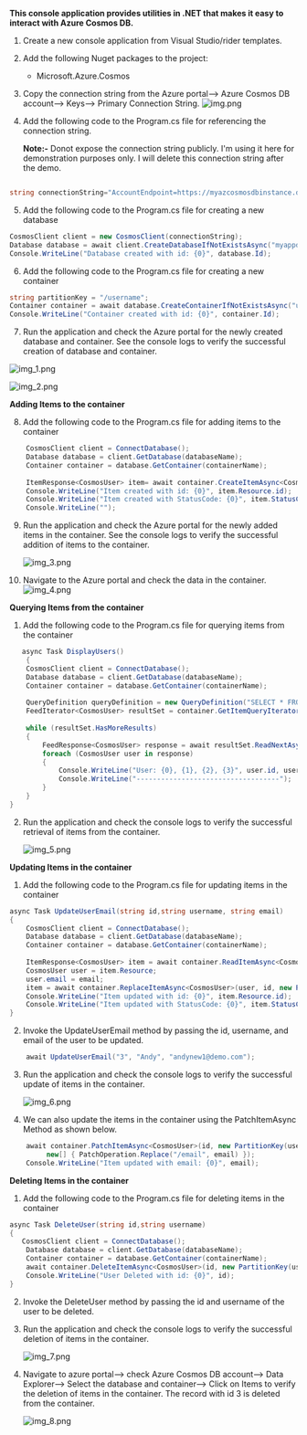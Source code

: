 **This console application provides utilities in .NET that makes it easy to interact with Azure Cosmos DB.**

1. Create a new console application from Visual Studio/rider templates.
2. Add the following Nuget packages to the project:
    - Microsoft.Azure.Cosmos
3. Copy the connection string from the Azure portal--> Azure Cosmos DB account--> Keys--> Primary Connection String.
![img.png](AzCosmosDbDemo/Images/img.png)
4. Add the following code to the Program.cs file for referencing the connection string.

   **Note:-** Donot expose the connection string publicly. I'm using it here for demonstration purposes only. I will delete this connection string after the demo.
```csharp

string connectionString="AccountEndpoint=https://myazcosmosdbinstance.documents.azure.com:443/;AccountKey=e2qYKqY9NrS95G5YSgRAJGkh79VQN1DH3QGQ6OmpFfezF5dW9TldvvJgj90Z9oKAqEtXJaC3EXY7ACDbe417Dw==;";

```
5. Add the following code to the Program.cs file for creating a new database 
```csharp
CosmosClient client = new CosmosClient(connectionString);
Database database = await client.CreateDatabaseIfNotExistsAsync("myappdb59");
Console.WriteLine("Database created with id: {0}", database.Id);
```
6. Add the following code to the Program.cs file for creating a new container
```csharp
string partitionKey = "/username";
Container container = await database.CreateContainerIfNotExistsAsync("users", partitionKey);
Console.WriteLine("Container created with id: {0}", container.Id);
```
7. Run the application and check the Azure portal for the newly created database and container. See the console logs to verify the successful creation of database and container.

![img_1.png](AzCosmosDbDemo/Images/img_1.png)

![img_2.png](AzCosmosDbDemo/Images/img_2.png)

**Adding Items to the container**

8. Add the following code to the Program.cs file for adding items to the container
```csharp
    CosmosClient client = ConnectDatabase();
    Database database = client.GetDatabase(databaseName);
    Container container = database.GetContainer(containerName);
    
    ItemResponse<CosmosUser> item= await container.CreateItemAsync<CosmosUser>(user, new PartitionKey(user.username));
    Console.WriteLine("Item created with id: {0}", item.Resource.id);
    Console.WriteLine("Item created with StatusCode: {0}", item.StatusCode);
    Console.WriteLine("");
```
9. Run the application and check the Azure portal for the newly added items in the container. See the console logs to verify the successful addition of items to the container.

   ![img_3.png](AzCosmosDbDemo/Images/img_3.png)

10. Navigate to the Azure portal and check the data in the container.
    ![img_4.png](AzCosmosDbDemo/Images/img_4.png)

**Querying Items from the container**
1. Add the following code to the Program.cs file for querying items from the container
```csharp
   async Task DisplayUsers()
    {
    CosmosClient client = ConnectDatabase();
    Database database = client.GetDatabase(databaseName);
    Container container = database.GetContainer(containerName);
    
    QueryDefinition queryDefinition = new QueryDefinition("SELECT * FROM users");
    FeedIterator<CosmosUser> resultSet = container.GetItemQueryIterator<CosmosUser>(queryDefinition);
    
    while (resultSet.HasMoreResults)
    {
        FeedResponse<CosmosUser> response = await resultSet.ReadNextAsync();
        foreach (CosmosUser user in response)
        {
            Console.WriteLine("User: {0}, {1}, {2}, {3}", user.id, user.username, user.designation, user.email);
            Console.WriteLine("-----------------------------------");
        }
    }
}
```
2. Run the application and check the console logs to verify the successful retrieval of items from the container.

   ![img_5.png](AzCosmosDbDemo/Images/img_5.png)

**Updating Items in the container**
1. Add the following code to the Program.cs file for updating items in the container
```csharp
async Task UpdateUserEmail(string id,string username, string email)
{
    CosmosClient client = ConnectDatabase();
    Database database = client.GetDatabase(databaseName);
    Container container = database.GetContainer(containerName);
    
    ItemResponse<CosmosUser> item = await container.ReadItemAsync<CosmosUser>(id, new PartitionKey(username));
    CosmosUser user = item.Resource;
    user.email = email;
    item = await container.ReplaceItemAsync<CosmosUser>(user, id, new PartitionKey(username));
    Console.WriteLine("Item updated with id: {0}", item.Resource.id);
    Console.WriteLine("Item updated with StatusCode: {0}", item.StatusCode);
}
```
2. Invoke the UpdateUserEmail method by passing the id, username, and email of the user to be updated.
```csharp
    await UpdateUserEmail("3", "Andy", "andynew1@demo.com");
```
3. Run the application and check the console logs to verify the successful update of items in the container.

   ![img_6.png](AzCosmosDbDemo/Images/img_6.png)
4. We can also update the items in the container using the PatchItemAsync Method as shown below.
```csharp
    await container.PatchItemAsync<CosmosUser>(id, new PartitionKey(username),
         new[] { PatchOperation.Replace("/email", email) });
    Console.WriteLine("Item updated with email: {0}", email);
```

**Deleting Items in the container**
1. Add the following code to the Program.cs file for deleting items in the container
```csharp
async Task DeleteUser(string id,string username)
{
   CosmosClient client = ConnectDatabase();
    Database database = client.GetDatabase(databaseName);
    Container container = database.GetContainer(containerName);
    await container.DeleteItemAsync<CosmosUser>(id, new PartitionKey(username));
    Console.WriteLine("User Deleted with id: {0}", id);
}
```
2. Invoke the DeleteUser method by passing the id and username of the user to be deleted.
3. Run the application and check the console logs to verify the successful deletion of items in the container.

   ![img_7.png](AzCosmosDbDemo/Images/img_7.png)

4. Navigate to azure portal--> check Azure Cosmos DB account--> Data Explorer--> Select the database and container--> Click on Items to verify the deletion of items in the container.
   The record with id 3 is deleted from the container.


   ![img_8.png](AzCosmosDbDemo/Images/img_8.png)

